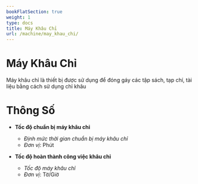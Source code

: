 ```yaml
---
bookFlatSection: true
weight: 1
type: docs
title: Máy Khâu Chỉ
url: /machine/may_khau_chi/
---
```


# Máy Khâu Chỉ

Máy khâu chỉ là thiết bị được sử dụng để đóng gáy các tập sách, tạp chí, tài liệu bằng cách sử dụng chỉ khâu

# Thông Số

- **Tốc độ chuẩn bị máy khâu chỉ**
  * *Định mức thời gian chuẩn bị máy khâu chỉ*
  * *Đơn vị*: Phút

- **Tốc độ hoàn thành công việc khâu chỉ**
  * *Tốc độ máy khâu chỉ*
  * *Đơn vị*: Tờ/Giờ



